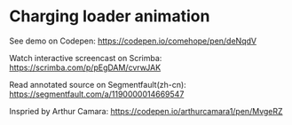 # Charging loader animation

See demo on Codepen: https://codepen.io/comehope/pen/deNqdV

Watch interactive screencast on Scrimba: https://scrimba.com/p/pEgDAM/cvrwJAK

Read annotated source on Segmentfault(zh-cn): https://segmentfault.com/a/1190000014669547

Inspried by Arthur Camara: https://codepen.io/arthurcamara1/pen/MvgeRZ
